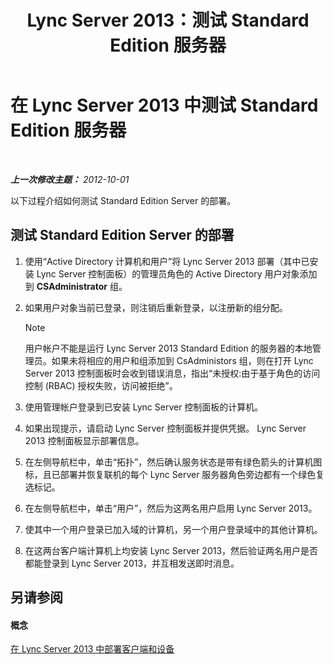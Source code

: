 ﻿---
title: Lync Server 2013：测试 Standard Edition 服务器
TOCTitle: 测试 Standard Edition 服务器
ms:assetid: b6ef67bb-9665-43e4-b8b3-eac8898eebf6
ms:mtpsurl: https://technet.microsoft.com/zh-cn/library/Gg412890(v=OCS.15)
ms:contentKeyID: 49314024
ms.date: 05/19/2016
mtps_version: v=OCS.15
ms.translationtype: HT
---

# 在 Lync Server 2013 中测试 Standard Edition 服务器

 

_**上一次修改主题：** 2012-10-01_

以下过程介绍如何测试 Standard Edition Server 的部署。

## 测试 Standard Edition Server 的部署

1.  使用“Active Directory 计算机和用户”将 Lync Server 2013 部署（其中已安装 Lync Server 控制面板）的管理员角色的 Active Directory 用户对象添加到 **CSAdministrator** 组。

2.  如果用户对象当前已登录，则注销后重新登录，以注册新的组分配。
    
    > [!NOTE]
    > 用户帐户不能是运行 Lync Server 2013 Standard Edition 的服务器的本地管理员。如果未将相应的用户和组添加到 CsAdministors 组，则在打开 Lync Server 2013 控制面板时会收到错误消息，指出“未授权:由于基于角色的访问控制 (RBAC) 授权失败，访问被拒绝”。


3.  使用管理帐户登录到已安装 Lync Server 控制面板的计算机。

4.  如果出现提示，请启动 Lync Server 控制面板并提供凭据。 Lync Server 2013 控制面板显示部署信息。

5.  在左侧导航栏中，单击“拓扑”，然后确认服务状态是带有绿色箭头的计算机图标，且已部署并恢复联机的每个 Lync Server 服务器角色旁边都有一个绿色复选标记。

6.  在左侧导航栏中，单击“用户”，然后为这两名用户启用 Lync Server 2013。

7.  使其中一个用户登录已加入域的计算机，另一个用户登录域中的其他计算机。

8.  在这两台客户端计算机上均安装 Lync Server 2013，然后验证两名用户是否都能登录到 Lync Server 2013，并互相发送即时消息。

## 另请参阅

#### 概念

[在 Lync Server 2013 中部署客户端和设备](lync-server-2013-deploying-clients-and-devices.md)

